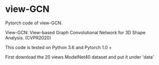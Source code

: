 # view-GCN
Pytorch code of view-GCN.

View-GCN: View-based Graph Convolutional Network for 3D Shape Analysis. (CVPR2020)

This code is tested on Python 3.6 and Pytorch 1.0 + 

First download the 20 views ModelNet40 dataset and put it under 'data'
